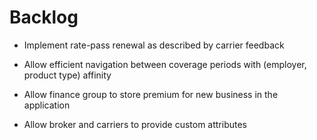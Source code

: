 # Backlog

* Implement rate-pass renewal as described by carrier feedback

* Allow efficient navigation between coverage periods with (employer, product type) affinity

* Allow finance group to store premium for new business in the application

* Allow broker and carriers to provide custom attributes
